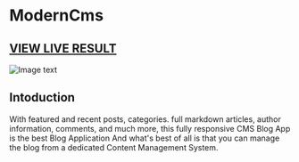 # ModernCms

## <a href="https://modern-cms.vercel.app/">VIEW LIVE RESULT</a>

![Image text](https://github.com/MorgDzh/ModernCms/blob/main/public/resultcms.png)

## Intoduction

With featured and recent posts, categories. full markdown articles, author information, comments, and much more, this fully responsive CMS Blog App is the best Blog Application  And what's best of all is that you can manage the blog from a dedicated Content Management System.

